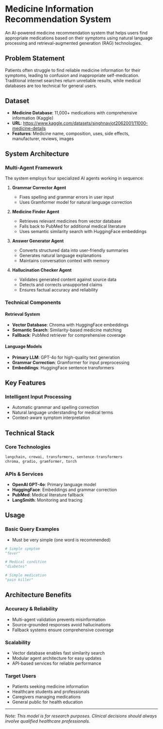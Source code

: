 # Medicine Information Recommendation System

An AI-powered medicine recommendation system that helps users find appropriate medications based on their symptoms using natural language processing and retrieval-augmented generation (RAG) technologies.

## Problem Statement
Patients often struggle to find reliable medicine information for their symptoms, leading to confusion and inappropriate self-medication. Traditional internet searches return unreliable results, while medical databases are too technical for general users.

## Dataset
- **Medicine Database**: 11,000+ medications with comprehensive information (Kaggle)
- **URL**: https://www.kaggle.com/datasets/singhnavjot2062001/11000-medicine-details
- **Features**: Medicine name, composition, uses, side effects, manufacturer, reviews, images

## System Architecture

### Multi-Agent Framework
The system employs four specialized AI agents working in sequence:

1. **Grammar Corrector Agent**
   - Fixes spelling and grammar errors in user input
   - Uses Gramformer model for natural language correction

2. **Medicine Finder Agent**
   - Retrieves relevant medicines from vector database
   - Falls back to PubMed for additional medical literature
   - Uses semantic similarity search with HuggingFace embeddings

3. **Answer Generator Agent**
   - Converts structured data into user-friendly summaries
   - Generates natural language explanations
   - Maintains conversation context with memory

4. **Hallucination Checker Agent**
   - Validates generated content against source data
   - Detects and corrects unsupported claims
   - Ensures factual accuracy and reliability

### Technical Components

#### Retrieval System
- **Vector Database**: Chroma with HuggingFace embeddings
- **Semantic Search**: Similarity-based medicine matching
- **Fallback**: PubMed retriever for comprehensive coverage

#### Language Models
- **Primary LLM**: GPT-4o for high-quality text generation
- **Grammar Correction**: Gramformer for input preprocessing
- **Embeddings**: HuggingFace sentence transformers

## Key Features

### Intelligent Input Processing
- Automatic grammar and spelling correction
- Natural language understanding for medical terms
- Context-aware symptom interpretation

## Technical Stack

### Core Technologies
```python
langchain, crewai, transformers, sentence-transformers
chroma, gradio, gramformer, torch
```

### APIs & Services
- **OpenAI GPT-4o**: Primary language model
- **HuggingFace**: Embeddings and grammar correction
- **PubMed**: Medical literature fallback
- **LangSmith**: Monitoring and tracing

## Usage

### Basic Query Examples
* Must be very simple (one word is recommended)
```python
# Simple symptom
"fever"

# Medical condition
"diabetes"

# Simple medication
"pain killer"
```
## Architecture Benefits

### Accuracy & Reliability
- Multi-agent validation prevents misinformation
- Source-grounded responses avoid hallucinations
- Fallback systems ensure comprehensive coverage

### Scalability
- Vector database enables fast similarity search
- Modular agent architecture for easy updates
- API-based services for reliable performance

### Target Users
- Patients seeking medicine information
- Healthcare students and professionals
- Caregivers managing medications
- General public for health education

---
*Note: This model is for research purposes. Clinical decisions should always involve qualified healthcare professionals.*

